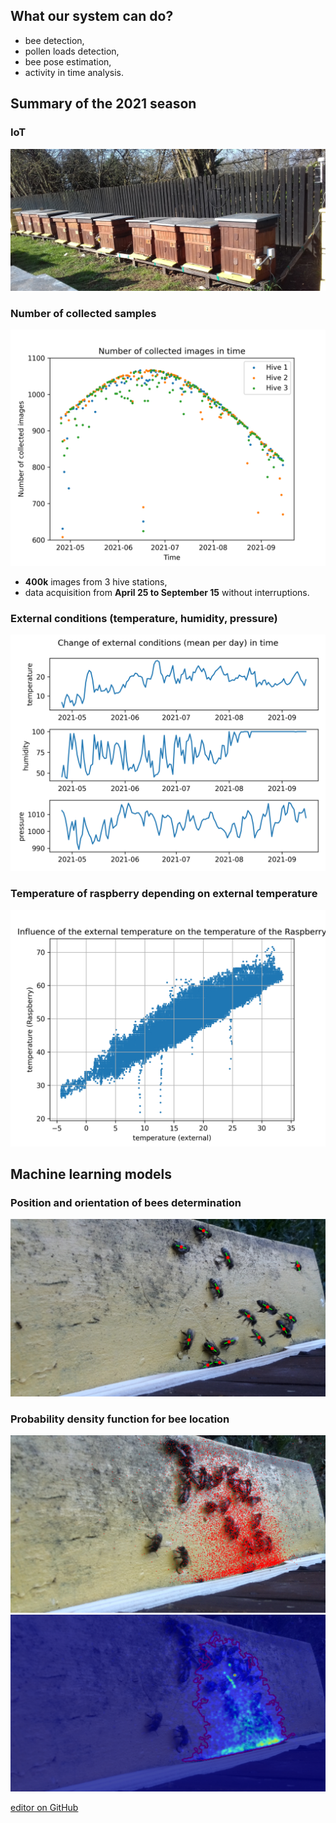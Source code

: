 ## What our system can do?

- bee detection,
- pollen loads detection,
- bee pose estimation,
- activity in time analysis.

## Summary of the 2021 season

### IoT

![IoT](https://github.com/PabloMaj/Computer-vision-system-for-apiary/blob/gh-pages/docs/assets/IoT_image.jpg?raw=true)

### Number of collected samples

![summary_no_samples](https://github.com/PabloMaj/Computer-vision-system-for-apiary/blob/gh-pages/docs/assets/summary_no_collected_samples.png?raw=true)

- **400k** images from 3 hive stations,
- data acquisition from **April 25 to September 15** without interruptions. 

### External conditions (temperature, humidity, pressure)

![summary_external_conditions](https://github.com/PabloMaj/Computer-vision-system-for-apiary/blob/gh-pages/docs/assets/summary_external_conditions.png?raw=true)

### Temperature of raspberry depending on external temperature

![summary_temperature_raspberry](https://github.com/PabloMaj/Computer-vision-system-for-apiary/blob/gh-pages/docs/assets/raspberry_temp_vs_external_temp.png?raw=true)

## Machine learning models

### Position and orientation of bees determination

![position_orientation](https://github.com/PabloMaj/Computer-vision-system-for-apiary/blob/gh-pages/docs/assets/midpoints_and_orientation_determination.png?raw=true)

### Probability density function for bee location

![rgb_with_midpoints](https://github.com/PabloMaj/Computer-vision-system-for-apiary/blob/gh-pages/docs/assets/RGB_with_midpoints.png?raw=true)
![rgb_with_density_map](https://github.com/PabloMaj/Computer-vision-system-for-apiary/blob/gh-pages/docs/assets/RGB_with_density_map.png?raw=true)

[editor on GitHub](https://github.com/PabloMaj/Computer-vision-system-for-apiary/edit/gh-pages/index.md)

